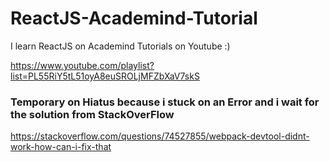# ReactJS-Academind-Tutorial
I learn ReactJS on Academind Tutorials on Youtube :)

https://www.youtube.com/playlist?list=PL55RiY5tL51oyA8euSROLjMFZbXaV7skS

### Temporary on Hiatus because i stuck on an Error and i wait for the solution from StackOverFlow
https://stackoverflow.com/questions/74527855/webpack-devtool-didnt-work-how-can-i-fix-that 

